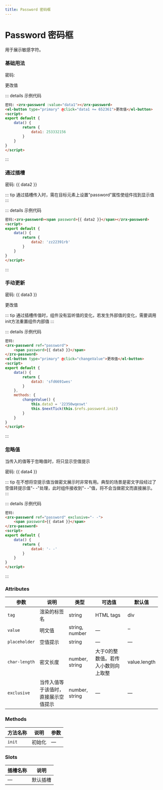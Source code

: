 ```yaml
---
title: Password 密码框
---
```


# Password 密码框

用于展示敏感字符。

### 基础用法

<div class="m-demo-row">
    <div class="gallery">
        <span class="s-label">密码:</span>
        <zrx-password :value="data1"></zrx-password>
    </div>
    <p class="m-beneath-row"><el-button type="primary" @click="data1 += 652361">更改值</el-button></p>
</div>

::: details 示例代码

```html
密码: <zrx-password :value="data1"></zrx-password>
<el-button type="primary" @click="data1 += 652361">更改值</el-button>
<script>
export default {
    data() {
        return {
            data1: 253332156
        }
    }
}
</script>
```

:::

### 通过插槽

<div class="m-demo-row">
    <div class="gallery">
        <span class="s-label">密码:</span>
        <zrx-password><span password>{{ data2 }}</span></zrx-password>
    </div>
</div>

::: tip
通过插槽传入时，需在目标元素上设置"password"属性使组件找到显示值
:::

::: details 示例代码

```html
密码:<zrx-password><span password>{{ data2 }}</span></zrx-password>
<script>
export default {
    data() {
        return {
            data2: 'zz22391rb'
        }
    }
}
</script>
```

:::

### 手动更新

<div class="m-demo-row">
    <div class="gallery">
        <span class="s-label">密码:</span>
        <zrx-password ref="password">
            <span password>{{ data3 }}</span>
        </zrx-password>
    </div>
    <p class="m-beneath-row"><el-button type="primary" @click="changeValue">更改值</el-button></p>
</div>

::: tip
通过插槽传值时，组件没有监听值的变化，若发生外部值的变化，需要调用init方法重置组件内部值
:::

::: details 示例代码

```html
密码:
<zrx-password ref="password">
    <span password>{{ data3 }}</span>
</zrx-password>
<el-button type="primary" @click="changeValue">更改值</el-button>
<script>
export default {
    data() {
        return {
            data3: 'sfd6691wes'
        }
    },
    methods: {
        changeValue() {
            this.data3 = '22350wqeswt'
            this.$nextTick(this.$refs.password.init)
        }
    }
}
</script>
```

:::

### 忽略值

当传入的值等于忽略值时，将只显示空值提示

<div class="m-demo-row">
    <div class="gellery">
        <span class="s-label">密码:</span>
        <zrx-password ref="password" exclusive="- -">
            <span password>{{ data4 }}</span>
        </zrx-password>
    </div>
</div>

::: tip
在不想将空提示值当做密文展示时非常有用。典型的场景是密文字段经过了空值转提示值"- -"处理，此时组件接收到"- -"值，将不会当做密文而直接展示。
:::

::: details 示例代码

```html
密码:
<zrx-password ref="password" exclusive="- -">
    <span password>{{ data4 }}</span>
</zrx-password>
<script>
export default {
    data() {
        return {
            data4: '- -'
        }
    }
}
</script>
```

:::

### Attributes

| 参数          | 说明                                 | 类型           | 可选值                              | 默认值       |
| ------------- | ------------------------------------ | -------------- | ----------------------------------- | ------------ |
| `tag`         | 渲染的标签名                         | string         | HTML tags                           | div          |
| `value`       | 明文值                               | string, number | —                                   | ''           |
| `placeholder` | 空值提示                             | string         | —                                   | —            |
| `char-length` | 密文长度                             | number, string | 大于0的整数值。若传入小数则向上取整 | value.length |
| `exclusive`   | 当传入值等于该值时，直接展示空值提示 | number, string | —                                   | —            |

### Methods

| 方法名称 | 说明   | 参数 |
| -------- | ------ | ---- |
| `init`   | 初始化 | —    |

### Slots

| 插槽名称 | 说明     |
| -------- | -------- |
| —        | 默认插槽 |

<div>
    <contributor :maintainer="['agua']" :members="['agua']"></contributor>
</div>

<script>
export default {
    name: 'passwordDemo',
    data() {
        return {
            data1: 253332156,
            data2: 'zz22391rb',
            data3: 'sfd6691wes',
            data4: '- -'
        }
    },
    methods: {
        changeValue() {
            this.data3 = '22350wqeswt'
            this.$nextTick(this.$refs.password.init)
        }
    }
}
</script>
